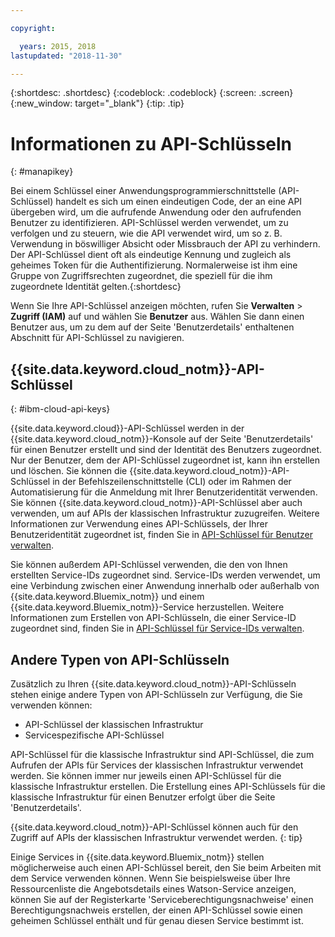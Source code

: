 ```yaml
---

copyright:

  years: 2015, 2018
lastupdated: "2018-11-30"

---
```


{:shortdesc: .shortdesc}
{:codeblock: .codeblock}
{:screen: .screen}
{:new_window: target="_blank"}
{:tip: .tip}

# Informationen zu API-Schlüsseln
{: #manapikey}

Bei einem Schlüssel einer Anwendungsprogrammierschnittstelle (API-Schlüssel) handelt es sich um einen eindeutigen Code, der an eine API übergeben wird, um die aufrufende Anwendung oder den aufrufenden Benutzer zu identifizieren. API-Schlüssel werden verwendet, um zu verfolgen und zu steuern, wie die API verwendet wird, um so z. B. Verwendung in böswilliger Absicht oder Missbrauch der API zu verhindern. Der API-Schlüssel dient oft als eindeutige Kennung und zugleich als geheimes Token für die Authentifizierung. Normalerweise ist ihm eine Gruppe von Zugriffsrechten zugeordnet, die speziell für die ihm zugeordnete Identität gelten.{:shortdesc}

Wenn Sie Ihre API-Schlüssel anzeigen möchten, rufen Sie **Verwalten** > **Zugriff (IAM)** auf und wählen Sie **Benutzer** aus. Wählen Sie dann einen Benutzer aus, um zu dem auf der Seite 'Benutzerdetails' enthaltenen Abschnitt für API-Schlüssel zu navigieren.

## {{site.data.keyword.cloud_notm}}-API-Schlüssel
{: #ibm-cloud-api-keys}

{{site.data.keyword.cloud}}-API-Schlüssel werden in der {{site.data.keyword.cloud_notm}}-Konsole auf der Seite 'Benutzerdetails' für einen Benutzer erstellt und sind der Identität des Benutzers zugeordnet. Nur der Benutzer, dem der API-Schlüssel zugeordnet ist, kann ihn erstellen und löschen. Sie können die {{site.data.keyword.cloud_notm}}-API-Schlüssel in der Befehlszeilenschnittstelle (CLI) oder im Rahmen der Automatisierung für die Anmeldung mit Ihrer Benutzeridentität verwenden. Sie können {{site.data.keyword.cloud_notm}}-API-Schlüssel aber auch verwenden, um auf APIs der klassischen Infrastruktur zuzugreifen. Weitere Informationen zur Verwendung eines API-Schlüssels, der Ihrer Benutzeridentität zugeordnet ist, finden Sie in [API-Schlüssel für Benutzer verwalten](userid_keys.html).

Sie können außerdem API-Schlüssel verwenden, die den von Ihnen erstellten Service-IDs zugeordnet sind. Service-IDs werden verwendet, um eine Verbindung zwischen einer Anwendung innerhalb oder außerhalb von {{site.data.keyword.Bluemix_notm}} und einem {{site.data.keyword.Bluemix_notm}}-Service herzustellen. Weitere Informationen zum Erstellen von API-Schlüsseln, die einer Service-ID zugeordnet sind, finden Sie in [API-Schlüssel für Service-IDs verwalten](serviceid_keys.html).

## Andere Typen von API-Schlüsseln

Zusätzlich zu Ihren {{site.data.keyword.cloud_notm}}-API-Schlüsseln stehen einige andere Typen von API-Schlüsseln zur Verfügung, die Sie verwenden können:

* API-Schlüssel der klassischen Infrastruktur
* Servicespezifische API-Schlüssel

API-Schlüssel für die klassische Infrastruktur sind API-Schlüssel, die zum Aufrufen der APIs für Services der klassischen Infrastruktur verwendet werden. Sie können immer nur jeweils einen API-Schlüssel für die klassische Infrastruktur erstellen. Die Erstellung eines API-Schlüssels für die klassische Infrastruktur für einen Benutzer erfolgt über die Seite 'Benutzerdetails'.

{{site.data.keyword.cloud_notm}}-API-Schlüssel können auch für den Zugriff auf APIs der klassischen Infrastruktur verwendet werden.
{: tip}

Einige Services in {{site.data.keyword.Bluemix_notm}} stellen möglicherweise auch einen API-Schlüssel bereit, den Sie beim Arbeiten mit dem Service verwenden können. Wenn Sie beispielsweise über Ihre Ressourcenliste die Angebotsdetails eines Watson-Service anzeigen, können Sie auf der Registerkarte 'Serviceberechtigungsnachweise' einen Berechtigungsnachweis erstellen, der einen API-Schlüssel sowie einen geheimen Schlüssel enthält und für genau diesen Service bestimmt ist.
